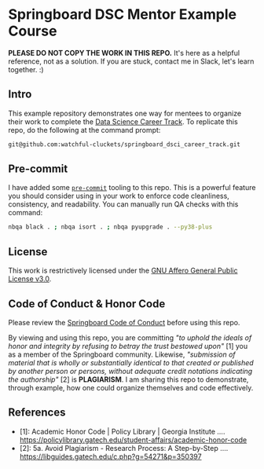 # Springboard DSC Mentor Example Course

<div class="alert alert-block alert-danger"><b>PLEASE DO NOT COPY THE WORK IN THIS REPO.</b> It's here as a helpful reference, not as a solution. If you are stuck, contact me in Slack, let's learn together. :)</div>

## Intro

This example repository demonstrates one way for mentees to organize their work to complete the [Data Science Career Track](https://www.springboard.com/courses/data-science-career-track/). To replicate this repo, do the following at the command prompt:

```bash
git@github.com:watchful-cluckets/springboard_dsci_career_track.git
```

## Pre-commit

I have added some [`pre-commit`](https://pre-commit.com/) tooling to this repo. This is a powerful feature you should consider using in your work to enforce code cleanliness, consistency, and readability. You can manually run QA checks with this command:

```bash
nbqa black . ; nbqa isort . ; nbqa pyupgrade . --py38-plus
```

## License

This work is restrictively licensed under the [GNU Affero General Public License v3.0](LICENSE).

## Code of Conduct & Honor Code

Please review the [Springboard Code of Conduct](https://www.springboard.com/legal/conduct/) before using this repo.

By viewing and using this repo, you are committing _"to uphold the ideals of honor and integrity by refusing to betray the trust bestowed upon"_ [1] you as a member of the Springboard community. Likewise, _"submission of material that is wholly or substantially identical to that created or published by another person or persons, without adequate credit notations indicating the authorship"_ [2] is **PLAGIARISM**. I am sharing this repo to demonstrate, through example, how one could organize themselves and code effectively.

## References

- [1]: Academic Honor Code | Policy Library | Georgia Institute .... <https://policylibrary.gatech.edu/student-affairs/academic-honor-code>
- [2]: 5a. Avoid Plagiarism - Research Process: A Step-by-Step .... <https://libguides.gatech.edu/c.php?g=54271&p=350397>
